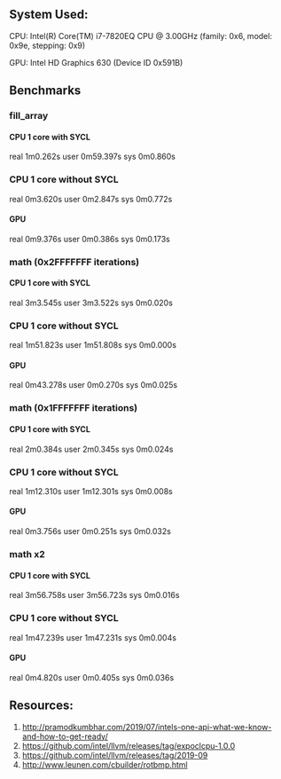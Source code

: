 ## System Used:
CPU: Intel(R) Core(TM) i7-7820EQ CPU @ 3.00GHz (family: 0x6, model: 0x9e, stepping: 0x9)

GPU: Intel HD Graphics 630 (Device ID 0x591B)

## Benchmarks
### fill_array
#### CPU 1 core with SYCL
real	1m0.262s
user	0m59.397s
sys	0m0.860s

### CPU 1 core without SYCL
real	0m3.620s
user	0m2.847s
sys	0m0.772s

#### GPU
real	0m9.376s
user	0m0.386s
sys	0m0.173s

### math (0x2FFFFFFF iterations)
#### CPU 1 core with SYCL
real	3m3.545s
user	3m3.522s
sys	0m0.020s

### CPU 1 core without SYCL
real	1m51.823s
user	1m51.808s
sys	0m0.000s

#### GPU
real	0m43.278s
user	0m0.270s
sys	0m0.025s

### math (0x1FFFFFFF iterations)
#### CPU 1 core with SYCL
real	2m0.384s
user	2m0.345s
sys	0m0.024s

### CPU 1 core without SYCL
real	1m12.310s
user	1m12.301s
sys	0m0.008s

#### GPU
real	0m3.756s
user	0m0.251s
sys	0m0.032s


### math x2
#### CPU 1 core with SYCL
real	3m56.758s
user	3m56.723s
sys	0m0.016s

### CPU 1 core without SYCL
real	1m47.239s
user	1m47.231s
sys	0m0.004s

#### GPU
real	0m4.820s
user	0m0.405s
sys	0m0.036s


## Resources:
1) http://pramodkumbhar.com/2019/07/intels-one-api-what-we-know-and-how-to-get-ready/
2) https://github.com/intel/llvm/releases/tag/expoclcpu-1.0.0
3) https://github.com/intel/llvm/releases/tag/2019-09
4) http://www.leunen.com/cbuilder/rotbmp.html
